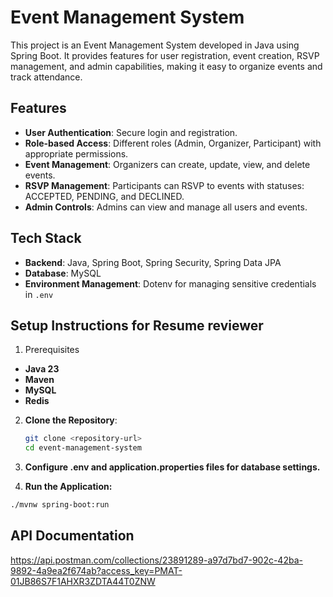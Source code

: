 # Event Management System

This project is an Event Management System developed in Java using Spring Boot. It provides features for user registration, event creation, RSVP management, and admin capabilities, making it easy to organize events and track attendance. 

## Features

- **User Authentication**: Secure login and registration.
- **Role-based Access**: Different roles (Admin, Organizer, Participant) with appropriate permissions.
- **Event Management**: Organizers can create, update, view, and delete events.
- **RSVP Management**: Participants can RSVP to events with statuses: ACCEPTED, PENDING, and DECLINED.
- **Admin Controls**: Admins can view and manage all users and events.

## Tech Stack

- **Backend**: Java, Spring Boot, Spring Security, Spring Data JPA
- **Database**: MySQL 
- **Environment Management**: Dotenv for managing sensitive credentials in `.env`

## Setup Instructions for Resume reviewer

1. Prerequisites

- **Java 23**
- **Maven**
- **MySQL**
- **Redis**

2. **Clone the Repository**:
   ```bash
   git clone <repository-url>
   cd event-management-system
   
3. **Configure .env and application.properties files for database settings.**

4. **Run the Application:**
 ```bash
 ./mvnw spring-boot:run
```

## API Documentation
https://api.postman.com/collections/23891289-a97d7bd7-902c-42ba-9892-4a9ea2f674ab?access_key=PMAT-01JB86S7F1AHXR3ZDTA44T0ZNW
